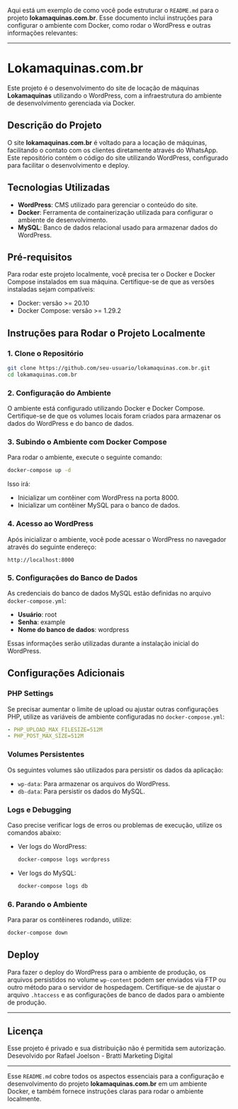 Aqui está um exemplo de como você pode estruturar o `README.md` para o projeto **lokamaquinas.com.br**. Esse documento inclui instruções para configurar o ambiente com Docker, como rodar o WordPress e outras informações relevantes:

---

# Lokamaquinas.com.br

Este projeto é o desenvolvimento do site de locação de máquinas **Lokamaquinas** utilizando o WordPress, com a infraestrutura do ambiente de desenvolvimento gerenciada via Docker.

## Descrição do Projeto

O site **lokamaquinas.com.br** é voltado para a locação de máquinas, facilitando o contato com os clientes diretamente através do WhatsApp. Este repositório contém o código do site utilizando WordPress, configurado para facilitar o desenvolvimento e deploy.

## Tecnologias Utilizadas

- **WordPress**: CMS utilizado para gerenciar o conteúdo do site.
- **Docker**: Ferramenta de containerização utilizada para configurar o ambiente de desenvolvimento.
- **MySQL**: Banco de dados relacional usado para armazenar dados do WordPress.
  
## Pré-requisitos

Para rodar este projeto localmente, você precisa ter o Docker e Docker Compose instalados em sua máquina. Certifique-se de que as versões instaladas sejam compatíveis:

- Docker: versão >= 20.10
- Docker Compose: versão >= 1.29.2

## Instruções para Rodar o Projeto Localmente

### 1. Clone o Repositório

```bash
git clone https://github.com/seu-usuario/lokamaquinas.com.br.git
cd lokamaquinas.com.br
```

### 2. Configuração do Ambiente

O ambiente está configurado utilizando Docker e Docker Compose. Certifique-se de que os volumes locais foram criados para armazenar os dados do WordPress e do banco de dados.

### 3. Subindo o Ambiente com Docker Compose

Para rodar o ambiente, execute o seguinte comando:

```bash
docker-compose up -d
```

Isso irá:

- Inicializar um contêiner com WordPress na porta 8000.
- Inicializar um contêiner MySQL para o banco de dados.

### 4. Acesso ao WordPress

Após inicializar o ambiente, você pode acessar o WordPress no navegador através do seguinte endereço:

```
http://localhost:8000
```

### 5. Configurações do Banco de Dados

As credenciais do banco de dados MySQL estão definidas no arquivo `docker-compose.yml`:

- **Usuário**: root
- **Senha**: example
- **Nome do banco de dados**: wordpress

Essas informações serão utilizadas durante a instalação inicial do WordPress.

## Configurações Adicionais

### PHP Settings

Se precisar aumentar o limite de upload ou ajustar outras configurações PHP, utilize as variáveis de ambiente configuradas no `docker-compose.yml`:

```yaml
- PHP_UPLOAD_MAX_FILESIZE=512M
- PHP_POST_MAX_SIZE=512M
```

### Volumes Persistentes

Os seguintes volumes são utilizados para persistir os dados da aplicação:

- `wp-data`: Para armazenar os arquivos do WordPress.
- `db-data`: Para persistir os dados do MySQL.

### Logs e Debugging

Caso precise verificar logs de erros ou problemas de execução, utilize os comandos abaixo:

- Ver logs do WordPress:
  ```bash
  docker-compose logs wordpress
  ```
- Ver logs do MySQL:
  ```bash
  docker-compose logs db
  ```

### 6. Parando o Ambiente

Para parar os contêineres rodando, utilize:

```bash
docker-compose down
```

## Deploy

Para fazer o deploy do WordPress para o ambiente de produção, os arquivos persistidos no volume `wp-content` podem ser enviados via FTP ou outro método para o servidor de hospedagem. Certifique-se de ajustar o arquivo `.htaccess` e as configurações de banco de dados para o ambiente de produção.

---

## Licença

Esse projeto é privado e sua distribuição não é permitida sem autorização.
Desevolvido por Rafael Joelson - Bratti Marketing Digital

---

Esse `README.md` cobre todos os aspectos essenciais para a configuração e desenvolvimento do projeto **lokamaquinas.com.br** em um ambiente Docker, e também fornece instruções claras para rodar o ambiente localmente.
